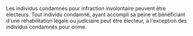 Les individus condamnés pour infraction involontaire peuvent être électeurs.
Tout individu condamné, ayant accompli sa peine et bénéficiant d'une réhabilitation légale ou judiciaire peut être électeur, à l'exception des individus condamnés pour crime.